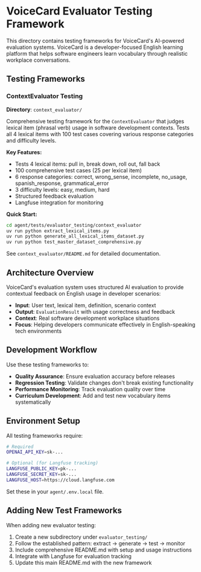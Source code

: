 # VoiceCard Evaluator Testing Framework

This directory contains testing frameworks for VoiceCard's AI-powered evaluation systems. VoiceCard is a developer-focused English learning platform that helps software engineers learn vocabulary through realistic workplace conversations.

## Testing Frameworks

### ContextEvaluator Testing
**Directory**: `context_evaluator/`

Comprehensive testing framework for the `ContextEvaluator` that judges lexical item (phrasal verb) usage in software development contexts. Tests all 4 lexical items with 100 test cases covering various response categories and difficulty levels.

**Key Features:**
- Tests 4 lexical items: pull in, break down, roll out, fall back
- 100 comprehensive test cases (25 per lexical item)
- 6 response categories: correct, wrong_sense, incomplete, no_usage, spanish_response, grammatical_error
- 3 difficulty levels: easy, medium, hard
- Structured feedback evaluation
- Langfuse integration for monitoring

**Quick Start:**
```bash
cd agent/tests/evaluator_testing/context_evaluator
uv run python extract_lexical_items.py
uv run python generate_all_lexical_items_dataset.py
uv run python test_master_dataset_comprehensive.py
```

See `context_evaluator/README.md` for detailed documentation.

## Architecture Overview

VoiceCard's evaluation system uses structured AI evaluation to provide contextual feedback on English usage in developer scenarios:

- **Input**: User text, lexical item, definition, scenario context
- **Output**: `EvaluationResult` with usage correctness and feedback
- **Context**: Real software development workplace situations
- **Focus**: Helping developers communicate effectively in English-speaking tech environments

## Development Workflow

Use these testing frameworks to:
- **Quality Assurance**: Ensure evaluation accuracy before releases
- **Regression Testing**: Validate changes don't break existing functionality  
- **Performance Monitoring**: Track evaluation quality over time
- **Curriculum Development**: Add and test new vocabulary items systematically

## Environment Setup

All testing frameworks require:

```bash
# Required
OPENAI_API_KEY=sk-...

# Optional (for Langfuse tracking)
LANGFUSE_PUBLIC_KEY=pk-...
LANGFUSE_SECRET_KEY=sk-...
LANGFUSE_HOST=https://cloud.langfuse.com
```

Set these in your `agent/.env.local` file.

## Adding New Test Frameworks

When adding new evaluator testing:

1. Create a new subdirectory under `evaluator_testing/`
2. Follow the established pattern: extract → generate → test → monitor
3. Include comprehensive README.md with setup and usage instructions
4. Integrate with Langfuse for evaluation tracking
5. Update this main README.md with the new framework